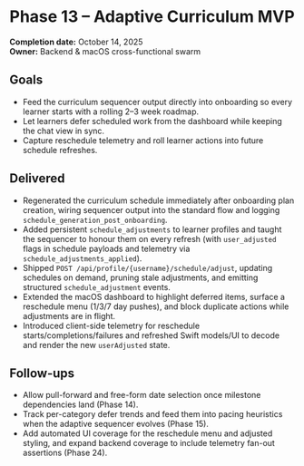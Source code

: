 # Phase 13 – Adaptive Curriculum MVP

**Completion date:** October 14, 2025  
**Owner:** Backend & macOS cross-functional swarm

## Goals
- Feed the curriculum sequencer output directly into onboarding so every learner starts with a rolling 2–3 week roadmap.
- Let learners defer scheduled work from the dashboard while keeping the chat view in sync.
- Capture reschedule telemetry and roll learner actions into future schedule refreshes.

## Delivered
- Regenerated the curriculum schedule immediately after onboarding plan creation, wiring sequencer output into the standard flow and logging `schedule_generation_post_onboarding`.
- Added persistent `schedule_adjustments` to learner profiles and taught the sequencer to honour them on every refresh (with `user_adjusted` flags in schedule payloads and telemetry via `schedule_adjustments_applied`).
- Shipped `POST /api/profile/{username}/schedule/adjust`, updating schedules on demand, pruning stale adjustments, and emitting structured `schedule_adjustment` events.
- Extended the macOS dashboard to highlight deferred items, surface a reschedule menu (1/3/7 day pushes), and block duplicate actions while adjustments are in flight.
- Introduced client-side telemetry for reschedule starts/completions/failures and refreshed Swift models/UI to decode and render the new `userAdjusted` state.

## Follow-ups
- Allow pull-forward and free-form date selection once milestone dependencies land (Phase 14).
- Track per-category defer trends and feed them into pacing heuristics when the adaptive sequencer evolves (Phase 15).
- Add automated UI coverage for the reschedule menu and adjusted styling, and expand backend coverage to include telemetry fan-out assertions (Phase 24).
